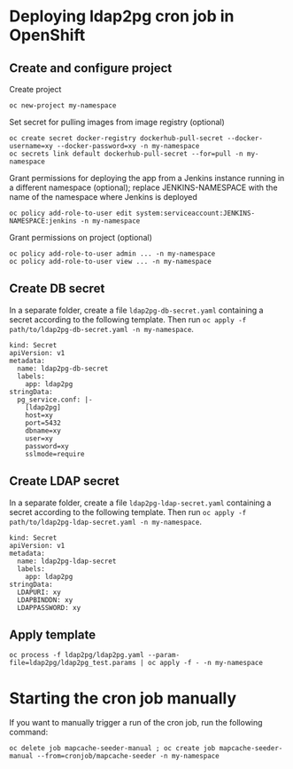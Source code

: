 # Deploying ldap2pg cron job in OpenShift

## Create and configure project

Create project
```
oc new-project my-namespace
```

Set secret for pulling images from image registry (optional)
```
oc create secret docker-registry dockerhub-pull-secret --docker-username=xy --docker-password=xy -n my-namespace
oc secrets link default dockerhub-pull-secret --for=pull -n my-namespace
```

Grant permissions for deploying the app
from a Jenkins instance running in a different namespace (optional);
replace JENKINS-NAMESPACE with the name of the namespace
where Jenkins is deployed
```
oc policy add-role-to-user edit system:serviceaccount:JENKINS-NAMESPACE:jenkins -n my-namespace
```

Grant permissions on project (optional)
```
oc policy add-role-to-user admin ... -n my-namespace
oc policy add-role-to-user view ... -n my-namespace
```

## Create DB secret

In a separate folder, create a file `ldap2pg-db-secret.yaml`
containing a secret according to the following template.
Then run `oc apply -f path/to/ldap2pg-db-secret.yaml -n my-namespace`.

```
kind: Secret
apiVersion: v1
metadata:
  name: ldap2pg-db-secret
  labels:
    app: ldap2pg
stringData:
  pg_service.conf: |-
    [ldap2pg]
    host=xy
    port=5432
    dbname=xy
    user=xy
    password=xy
    sslmode=require
```

## Create LDAP secret

In a separate folder, create a file `ldap2pg-ldap-secret.yaml`
containing a secret according to the following template.
Then run `oc apply -f path/to/ldap2pg-ldap-secret.yaml -n my-namespace`.

```
kind: Secret
apiVersion: v1
metadata:
  name: ldap2pg-ldap-secret
  labels:
    app: ldap2pg
stringData:
  LDAPURI: xy
  LDAPBINDDN: xy
  LDAPPASSWORD: xy
```

## Apply template

```
oc process -f ldap2pg/ldap2pg.yaml --param-file=ldap2pg/ldap2pg_test.params | oc apply -f - -n my-namespace
```

# Starting the cron job manually

If you want to manually trigger a run of the cron job,
run the following command:

```
oc delete job mapcache-seeder-manual ; oc create job mapcache-seeder-manual --from=cronjob/mapcache-seeder -n my-namespace
```
